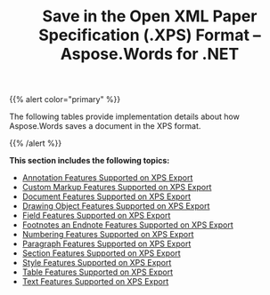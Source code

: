 ﻿---
title: Save in the Open XML Paper Specification (.XPS) Format – Aspose.Words for .NET
articleTitle: Save in the Open XML Paper Specification (.XPS) Format
linktitle: Save in the Open XML Paper Specification (.XPS) Format
description: "Export to XPS format using various saving features."
type: docs
weight: 130
url: /net/save-in-the-open-xml-paper-specification-xps-format/
---

{{% alert color="primary" %}}

The following tables provide implementation details about how Aspose.Words saves a document in the XPS format.

{{% /alert %}}

**This section includes the following topics:** 

- [Annotation Features Supported on XPS Export](/words/net/annotation-features-supported-on-xps-export/)
- [Custom Markup Features Supported on XPS Export](/words/net/custom-markup-features-supported-on-xps-export/)
- [Document Features Supported on XPS Export](/words/net/document-features-supported-on-xps-export/)
- [Drawing Object Features Supported on XPS Export](/words/net/drawing-object-features-supported-on-xps-export/)
- [Field Features Supported on XPS Export](/words/net/field-features-supported-on-xps-export/)
- [Footnotes an Endnote Features Supported on XPS Export](/words/net/footnotes-and-endnote-features-supported-on-xps-export/)
- [Numbering Features Supported on XPS Export](/words/net/numbering-features-supported-on-xps-export/)
- [Paragraph Features Supported on XPS Export](/words/net/paragraph-features-supported-on-xps-export/)
- [Section Features Supported on XPS Export](/words/net/section-features-supported-on-xps-export/)
- [Style Features Supported on XPS Export](/words/net/style-features-supported-on-xps-export/)
- [Table Features Supported on XPS Export](/words/net/table-features-supported-on-xps-export/)
- [Text Features Supported on XPS Export](/words/net/text-features-supported-on-xps-export/)
